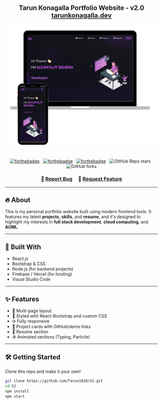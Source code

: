<h2 align="center">
  Tarun Konagalla Portfolio Website - v2.0<br/>
  <a href="https://your-live-portfolio-link.com" target="_blank">tarunkonagalla.dev</a>
</h2>

<div align="center">
  <img alt="Demo" src="./Images/readme-img1.png" />
</div>

<br/>

<div align="center">

[![forthebadge](https://forthebadge.com/images/badges/built-with-love.svg)](https://forthebadge.com) &nbsp;
[![forthebadge](https://forthebadge.com/images/badges/made-with-javascript.svg)](https://forthebadge.com) &nbsp;
[![forthebadge](https://forthebadge.com/images/badges/open-source.svg)](https://forthebadge.com) &nbsp;
![GitHub Repo stars](https://img.shields.io/github/stars/Tarun1928/V2?color=red&logo=github&style=for-the-badge) &nbsp;
![GitHub forks](https://img.shields.io/github/forks/Tarun1928/V2?color=red&logo=github&style=for-the-badge)

</div>

<h3 align="center">
    🔹
    <a href="https://github.com/Tarun1928/V2/issues">Report Bug</a> &nbsp; &nbsp;
    🔹
    <a href="https://github.com/Tarun1928/V2/issues">Request Feature</a>
</h3>

---

## 🔥 About

This is my personal portfolio website built using modern frontend tools. It features my latest **projects**, **skills**, and **resume**, and it's designed to highlight my interests in **full stack development**, **cloud computing**, and **AI/ML**.

---

## 🚀 Built With

- React.js
- Bootstrap & CSS
- Node.js (for backend projects)
- Firebase / Vercel (for hosting)
- Visual Studio Code

---

## ✨ Features

- 📖 Multi-page layout
- 🎨 Styled with React-Bootstrap and custom CSS
- 🌐 Fully responsive
- 📂 Project cards with GitHub/demo links
- 📄 Resume section
- ⚙️ Animated sections (Typing, Particle)

---

## 🛠 Getting Started

Clone this repo and make it your own!

```bash
git clone https://github.com/Tarun1928/V2.git
cd V2
npm install
npm start
